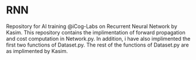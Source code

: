 # RNN
Repository for AI training @iCog-Labs on Recurrent Neural Network by Kasim.
This repository contains the implimentation of forward propagation and cost computation in Network.py. In addition, i have also implimented the first two functions of Dataset.py. The rest of the functions of Dataset.py are as implimented by Kasim.
